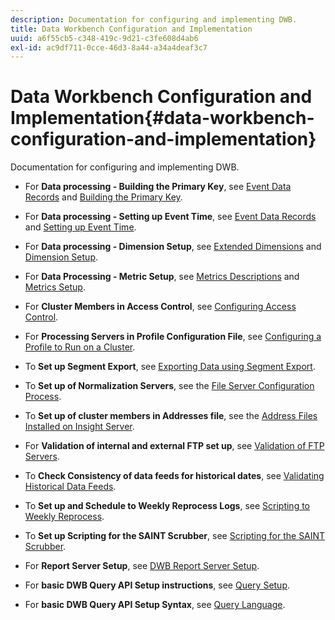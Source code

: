 ```yaml
---
description: Documentation for configuring and implementing DWB.
title: Data Workbench Configuration and Implementation
uuid: a6f55cb5-c348-419c-9d21-c3fe608d4ab6
exl-id: ac9df711-0cce-46d3-8a44-a34a4deaf3c7
---
```

# Data Workbench Configuration and Implementation{#data-workbench-configuration-and-implementation}

Documentation for configuring and implementing DWB.

* For **Data processing - Building the Primary Key**, see [Event Data Records](https://experienceleague.adobe.com/docs/data-workbench/using/dataset/c-ev-data-rec-fields.html) and [Building the Primary Key](../../../home/dwb-implement-overview/dwb-implement-configure/dwb-implement-primary-key.md#concept-04e756573bf14d8e953a983e209290bd). 

* For **Data processing - Setting up Event Time**, see [Event Data Records](https://experienceleague.adobe.com/docs/data-workbench/using/dataset/c-ev-data-rec-fields.html) and [Setting up Event Time](../../../home/dwb-implement-overview/dwb-implement-configure/dwb-implement-event-time.md#concept-7f84404b57e54d879411621660d20708). 

* For **Data processing - Dimension Setup**, see [Extended Dimensions](https://experienceleague.adobe.com/docs/data-workbench/using/dataset/extended-dimensions/c-abt-ex-dim.html) and [Dimension Setup](../../../home/dwb-implement-overview/dwb-implement-configure/dwb-implement-dim-setup.md#concept-cf6e1e55038042c3ac3ae5921316538f). 

* For **Data Processing - Metric Setup**, see [Metrics Descriptions](https://experienceleague.adobe.com/docs/analytics/components/variables/metrics/metricslist.html) and [Metrics Setup](../../../home/dwb-implement-overview/dwb-implement-configure/dwb-implement-metric-setup.md#concept-f568a931db5b4b62b7b1e7827c7f7bf6).

* For **Cluster Members in Access Control**, see [Configuring Access Control](https://experienceleague.adobe.com/docs/data-workbench/using/server-admin-install/admin-dwb-server/access-control/c-config-acs-ctrl.html). 

* For **Processing Servers in Profile Configuration File**, see [Configuring a Profile to Run on a Cluster](https://experienceleague.adobe.com/docs/data-workbench/using/server-admin-install/install-servers/insight-server-clusters/install-insight-server-cluster/c-config-prof-run-clstr.html). 

* To **Set up Segment Export**, see [Exporting Data using Segment Export](https://experienceleague.adobe.com/docs/data-workbench/using/client/export-data/c-exp-data-seg-exp.html). 

* To **Set up of Normalization Servers**, see the [File Server Configuration Process](https://experienceleague.adobe.com/docs/data-workbench/using/dataset/log-proc-config-file/c-ins-svr-file-svr-unit.html). 

* To **Set up of cluster members in Addresses file**, see the [Address Files Installed on Insight Server](https://experienceleague.adobe.com/docs/data-workbench/using/server-admin-install/install-servers/insight-server-dpu/server-network-location/c-addr-file-inst.html).

* For **Validation of internal and external FTP set up**, see [Validation of FTP Servers](../../../home/dwb-implement-overview/dwb-implement-configure/dwb-implement-validation-ftp.md#concept-8b677e0581c1490ebfbefdbedaf28d54). 

* To **Check Consistency of data feeds for historical dates**, see [Validating Historical Data Feeds](../../../home/dwb-implement-overview/dwb-implement-configure/dwb-implement-datafeeds-historical.md#concept-03639f41b5944a018095b467e6a08b4b). 

* To **Set up and Schedule to Weekly Reprocess Logs**, see [Scripting to Weekly Reprocess](../../../home/dwb-implement-overview/dwb-implement-configure/dwb-implement-reprocess-scripting.md#concept-60529e12d6d94386a02c1c6fdedf0295). 

* To **Set up Scripting for the SAINT Scrubber**, see [Scripting for the SAINT Scrubber](../../../home/dwb-implement-overview/dwb-implement-configure/dwb-implement-saint-scripting.md#concept-8631931cd7f14d64a97c426f3bc7a076). 

* For **Report Server Setup**, see [DWB Report Server Setup](https://experienceleague.adobe.com/docs/data-workbench/using/client/qry-lang-syntx/c-qry-lang-syntx.html).

* For **basic DWB Query API Setup instructions**, see [Query Setup](../../../home/dwb-implement-overview/dwb-implement-configure/dwb-implement-query-api.md#concept-94a135c593fe47dcb2f1e06abab6c78b). 

* For **basic DWB Query API Setup Syntax**, see [Query Language](https://experienceleague.adobe.com/docs/data-workbench/using/client/qry-lang-syntx/c-qry-lang-syntx.html).

